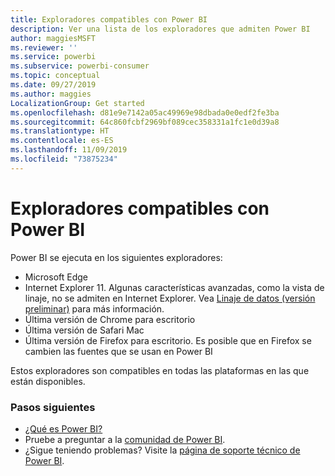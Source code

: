```yaml
---
title: Exploradores compatibles con Power BI
description: Ver una lista de los exploradores que admiten Power BI
author: maggiesMSFT
ms.reviewer: ''
ms.service: powerbi
ms.subservice: powerbi-consumer
ms.topic: conceptual
ms.date: 09/27/2019
ms.author: maggies
LocalizationGroup: Get started
ms.openlocfilehash: d81e9e7142a05ac49969e98dbada0e0edf2fe3ba
ms.sourcegitcommit: 64c860fcbf2969bf089cec358331a1fc1e0d39a8
ms.translationtype: HT
ms.contentlocale: es-ES
ms.lasthandoff: 11/09/2019
ms.locfileid: "73875234"
---
```

# <a name="supported-browsers-for-power-bi"></a>Exploradores compatibles con Power BI
Power BI se ejecuta en los siguientes exploradores:

- Microsoft Edge
- Internet Explorer 11. Algunas características avanzadas, como la vista de linaje, no se admiten en Internet Explorer. Vea [Linaje de datos (versión preliminar)](service-data-lineage.md) para más información.
- Última versión de Chrome para escritorio
- Última versión de Safari Mac
- Última versión de Firefox para escritorio. Es posible que en Firefox se cambien las fuentes que se usan en Power BI 

Estos exploradores son compatibles en todas las plataformas en las que están disponibles.

### <a name="next-steps"></a>Pasos siguientes
* [¿Qué es Power BI?](power-bi-overview.md)
* Pruebe a preguntar a la [comunidad de Power BI](https://community.powerbi.com/).
* ¿Sigue teniendo problemas? Visite la [página de soporte técnico de Power BI](https://powerbi.microsoft.com/support/).


